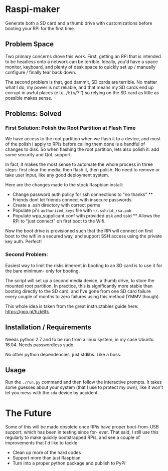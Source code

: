 # Raspi-maker

Generate both a SD card and a thumb drive with customizations
before booting your RPi for the first time.

## Problem Space
Two primary concerns drove this work. First, getting an RPi
that is intended to be headless onto a network can be
terrible. Ideally, you'd have a space monitor, keyboard, and
plenty of desk space to quickly set up / manually configure
/ finally tear back down.

The second problem is that, god dammit, SD cards are terrible.
No matter what I do, my power is not reliable, and that means
my SD cards end up corrupt in awful places (e tu, `/bin/`?!')
so relying on the SD card as little as possible makes sense.

## Problems: Solved

### First Solution: Polish the Root Partition at Flash Time
We have access to the root partition when we flash it to a
device, and most of the polish I apply to RPis before calling
them done is a handful of changes to disk. So when flashing
the root partition, lets also polish it: add some security
and QoL support.

In fact, it makes the most sense to automate the whole process
in three steps: first clear the media, then flash it, then
polish. No need to remove or take user input, like any good
deployment system.

Here are the changes made to the stock Raspbian install:

* Change password auth policy for ssh connections to "no thanks"
** Friends dont let friends connect with insecure passwords.
* Create a .ssh directory with correct perms
* Populate pi's `authorized_keys` file with `~/.ssh/id_rsa.pub`
* Populate wpa_supplicant.conf with provided psk and ssid
** Allows the RPi to "just connect" on first boot to the Wifi.

Now the boot drive is provisioned such that the RPi will
connect on first boot to the wifi in a secured way, and
support SSH access using the private key auth. Perfect!

### Second Problem: 
Easiest way to limit the risks inherent in booting to an SD
card is to use it for the bare minimum- only for booting.

The script will set up a second media device, a thumb drive,
to store the mounted root partition. In practice, this is
significantly more stable than booting directly to the SD
card, and I've gone from one SD card failure every couple
of months to zero failures using this method (YMMV though).

This whole idea is taken from the great instructables
guide here: https://goo.gl/hzk6fk.

## Installation / Requirements
Needs python 2.7 and to be run from a linux system, in my
case Ubuntu 16.04. Needs passwordless sudo.

No other python dependencies, just stdlibs. Like a boss.

## Usage
Run the `./run.py` command and then follow the interactive
prompts. It takes some guesses about your system (that I
use to protect my own), like it won't let you mess with the
`sda` device by accident.

# The Future
Some of this will be made obsolete once RPis have proper
boot-from-USB support, which has been in testing since for-
ever. That said, I still use this regularly to make quickly
bootstrapped RPis, and see a couple of improvements that
I'd like to tackle:

* Clean up more of the hard codes
* Support more than just Raspbian
* Turn into a proper python package and publish to PyPi

